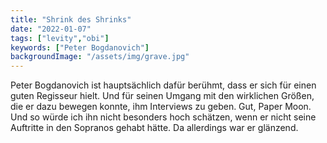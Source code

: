 ```yaml
---
title: "Shrink des Shrinks"
date: "2022-01-07"
tags: ["levity","obi"]
keywords: ["Peter Bogdanovich"]
backgroundImage: "/assets/img/grave.jpg"
---
```

Peter Bogdanovich ist hauptsächlich dafür berühmt, dass er sich für einen guten Regisseur hielt. Und für seinen Umgang mit den wirklichen Größen, die er dazu bewegen konnte, ihm Interviews zu geben. Gut, Paper Moon. Und so würde ich ihn nicht besonders hoch schätzen, wenn er nicht seine Auftritte in den Sopranos gehabt hätte. Da allerdings war er glänzend.